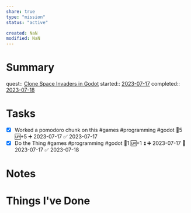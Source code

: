 ```yaml
---
share: true
type: "mission"
status: "active"

created: NaN 
modified: NaN
---
```

 
# Summary
quest:: [Clone Space Invaders in Godot](./Clone%20Space%20Invaders%20in%20Godot.md)
started:: [2023-07-17](../../00%20-%20Life%20Management%20System/09%20-%20Daily%20Notes/2023-07-17.md)
completed:: [2023-07-18](../../00%20-%20Life%20Management%20System/09%20-%20Daily%20Notes/2023-07-18.md)
# Tasks
- [x] Worked a pomodoro chunk on this #games #programming #godot 🥄5 🆙+5 ➕ 2023-07-17 ✅ 2023-07-17
- [x] Do the Thing #games #programming #godot 🥄1 🆙+1 ⏫ ➕ 2023-07-17 🛫 2023-07-17 ✅ 2023-07-18
# Notes

# Things I've Done